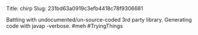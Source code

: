 Title: chirp
Slug: 231bd63a0919c3efb4418c78f9306681

Battling with undocumented/un-source-coded 3rd party library. Generating code with javap -verbose. #meh #TryingThings
